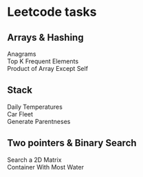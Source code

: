 # Leetcode tasks
## Arrays & Hashing
Anagrams
<br>
Top K Frequent Elements
<br>
Product of Array Except Self
## Stack
Daily Temperatures
<br>
Car Fleet
<br>
Generate Parentneses
## Two pointers & Binary Search
Search a 2D Matrix
<br>
Container With Most Water
<br>
